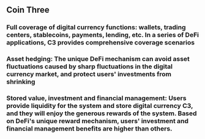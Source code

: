Coin Three
----
### Full coverage of digital currency functions: wallets, trading centers, stablecoins, payments, lending, etc. In a series of DeFi applications, C3 provides comprehensive coverage scenarios

### Asset hedging: The unique DeFi mechanism can avoid asset fluctuations caused by sharp fluctuations in the digital currency market, and protect users' investments from shrinking

### Stored value, investment and financial management: Users provide liquidity for the system and store digital currency C3, and they will enjoy the generous rewards of the system. Based on DeFi's unique reward mechanism, users' investment and financial management benefits are higher than others.
